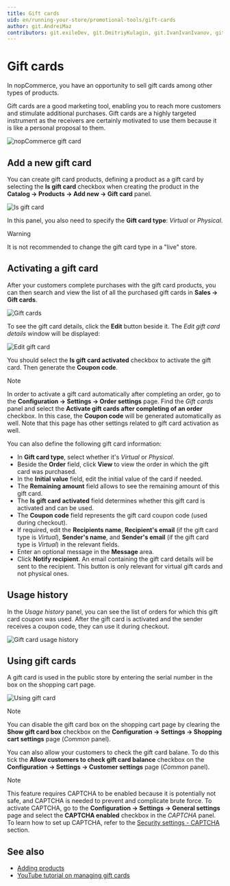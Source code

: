 ```yaml
---
title: Gift cards
uid: en/running-your-store/promotional-tools/gift-cards
author: git.AndreiMaz
contributors: git.exileDev, git.DmitriyKulagin, git.IvanIvanIvanov, git.mariannk
---
```


# Gift cards

In nopCommerce, you have an opportunity to sell gift cards among other types of products.

Gift cards are a good marketing tool, enabling you to reach more customers and stimulate additional purchases. Gift cards are a highly targeted instrument as the receivers are certainly motivated to use them because it is like a personal proposal to them.

![nopCommerce gift card](_static/gift-cards/gift_main.png)

## Add a new gift card

You can create gift card products, defining a product as a gift card by selecting the **Is gift card** checkbox when creating the product in the **Catalog → Products → Add new → Gift card** panel.

![Is gift card](_static/gift-cards/is_gift_card.png)

In this panel, you also need to specify the **Gift card type**: *Virtual* or *Physical*.

> [!WARNING]
>
> It is not recommended to change the gift card type in a "live" store.

## Activating a gift card

After your customers complete purchases with the gift card products, you can then search and view the list of all the purchased gift cards in **Sales → Gift cards**.

![Gift cards](_static/gift-cards/gift-cards.jpg)

To see the gift card details, click the **Edit** button beside it. The *Edit gift card details* window will be displayed:

![Edit gift card](_static/gift-cards/gift-card-edit.jpg)

You should select the **Is gift card activated** checkbox to activate the gift card. Then generate the **Coupon code**.

> [!NOTE]
>
> In order to activate a gift card automatically after completing an order, go to the **Configuration → Settings → Order settings** page. Find the *Gift cards* panel and select the **Activate gift cards after completing of an order** checkbox. In this case, the **Coupon code** will be generated automatically as well.
> Note that this page has other settings related to gift card activation as well.

You can also define the following gift card information:

- In **Gift card type**, select whether it's *Virtual* or *Physical*.
- Beside the **Order** field, click **View** to view the order in which the gift card was purchased.
- In the **Initial value** field, edit the initial value of the card if needed.
- The **Remaining amount** field allows to see the remaining amount of this gift card.
- The **Is gift card activated** field determines whether this gift card is activated and can be used.
- The **Coupon code** field represents the gift card coupon code (used during checkout).
- If required, edit the **Recipients name**, **Recipient's email** (if the gift card type is *Virtual*), **Sender's name**, and **Sender's email** (if the gift card type is *Virtual*) in the relevant fields.
- Enter an optional message in the **Message** area.
- Click **Notify recipient**. An email containing the gift card details will be sent to the recipient. This button is only relevant for virtual gift cards and not physical ones.

## Usage history

In the *Usage history* panel, you can see the list of orders for which this gift card coupon was used. After the gift card is activated and the sender receives a coupon code, they can use it during checkout.

![Gift card usage history](_static/gift-cards/gift-usage.jpg)

## Using gift cards

A gift card is used in the public store by entering the serial number in the box on the shopping cart page.

![Using gift card](_static/gift-cards/using-geft-cards.jpg)

> [!NOTE]
>
> You can disable the gift card box on the shopping cart page by clearing the **Show gift card box** checkbox on the **Configuration → Settings → Shopping cart settings** page (*Common* panel).

You can also allow your customers to check the gift card balane. To do this tick the **Allow customers to check gift card balance** checkbox on the **Configuration → Settings → Customer settings** page (*Common* panel).

> [!NOTE]
>
> This feature requires CAPTCHA to be enabled because it is potentially not safe, and CAPTCHA is needed to prevent and complicate brute force. To activate CAPTCHA, go to the **Configuration → Settings → General settings** page and select the **CAPTCHA enabled** checkbox in the *CAPTCHA* panel. To learn how to set up CAPTCHA, refer to the [Security settings - CAPTCHA](xref:en/getting-started/advanced-configuration/security-settings#captcha) section.

## See also

- [Adding products](xref:en/running-your-store/catalog/products/add-products)
- [YouTube tutorial on managing gift cards](https://www.youtube.com/watch?v=4SJ7uBZGas0&index=4&list=PLnL_aDfmRHwsbhj621A-RFb1KnzeFxYz4)
